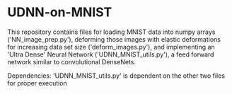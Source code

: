 # UDNN-on-MNIST

This repository contains files for loading MNIST data into numpy arrays ('NN_image_prep.py'), deforming those images with elastic deformations for increasing data set size ('deform_images.py'), and implementing an 'Ultra Dense' Neural Network ('UDNN_MNIST_utils.py'), a feed forward network similar to convolutional DenseNets. 

Dependencies:
  'UDNN_MNIST_utils.py' is dependent on the other two files for proper execution

